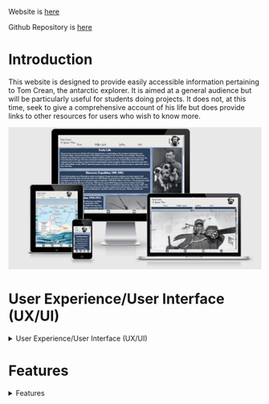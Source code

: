 Website is [here]( https://bobshort4bobby4.github.io/Tom-Crean-pp1/)

Github Repository is [here](https://github.com/bobshort4bobby4/Tom-Crean-pp1)


# Introduction

This website is designed to provide easily accessible information pertaining to Tom Crean, the antarctic explorer.
It is aimed at a general audience but will be particularly useful for students doing projects.
It does not, at this time, seek to give a comprehensive account of his life but does provide links to
other resources for users who wish to know more.


![](https://github.com/bobshort4bobby4/Tom-Crean-pp1/blob/main/assets/images/screenshots/Screenshot%202021-11-19%20211143.png)





# User Experience/User Interface (UX/UI)

<details>
  
  <summary>User Experience/User Interface (UX/UI)</summary>
  
  ### User Stories
  
  ##### First Time Visitor Goals
  As a first time visitor I want to access information about Tom Crean. <br> As a first time visitor I want navigate easily through the site.
  
  ##### Repeat/Frequent Visitor Goals.
  A a repeat/frequent visitor I want to check or affirm information I have accessed previously. <br> As a repeat/frequent visitor I want to check for any new information/features on the site.<br>
  
  #### Website Owner Goals.
  As the website owner I want to educate/inform the user about Crean's life. <br>As the website owner I want to inspire young people to have an open and adventurous spirit. <br>   As the website owner I want to encourage visitors to Crean's home village.
  
  ### Design
  
  ##### Colour Scheme 
  There are two main used in the site namely 'antarctic blue'(#2b3f5c), and an off-white 'snow' (#fffafa).<br> These colours contrast well and are a good fit thematically.
  Black is used to darken some of the images. These two colours are used as borders to define both text and image panels.
  
  ![](https://github.com/bobshort4bobby4/Tom-Crean-pp1/blob/main/assets/images/2b3f5c-Ablue-resized.png)
  
  ##### Typography
  There are two font families used, "PT serif,serif" for the main text and "Pacifico, cursive" for the links.
  
  ##### Images
  Images of Antarctia is used as backgrounds for all pages, these images are both visually pleasing and informative.<br>
  All other images are used to add both visual and intellectual interest. Freeconvert.com was used to convert image files 
  to the .webp format.
  
  ### WireFrames
  
  There are two sets of wireframes provided here, the original set which were produced at the planning stage and the set which reflects the finished design.<br>
  As I implemented the design I found the original design was not tenable.  Certain images were not scalable either becoming extremely pixelated or having to be cropped excessively to maintain image quality. Consequently I changed the layout of both the text panels and choice of images at certain screen sizes.  All these changes are included within the second set of wireframes as well as landscape mode wireframes.<br> 
  
  ##### Original Wireframes.<br>
  [Desktop Wireframes](https://github.com/bobshort4bobby4/Tom-Crean-pp1/blob/main/assets/wirefranes/tcrean-desktopwr-pp1-fixed.pdf)<br>
  [Tablet Wireframes](https://github.com/bobshort4bobby4/Tom-Crean-pp1/blob/main/assets/wirefranes/tcrean-tabletwf-pp1.pdf)<br>
  [Mobile Wireframes](https://github.com/bobshort4bobby4/Tom-Crean-pp1/blob/main/assets/wirefranes/tcrean-mobilewf-pp1.pdf)<br>
  
  ##### Finished Design Wireframes.<br>
  [Desktop Wireframes](https://github.com/bobshort4bobby4/Tom-Crean-pp1/blob/main/assets/wirefranes/tcrean-desktopwr-pp1-actual.pdf)<br>
  [Tablet Wireframes](https://github.com/bobshort4bobby4/Tom-Crean-pp1/blob/main/assets/wirefranes/tcrean-tabletwf-pp1-actual.pdf)<br>
  [Mobile Wireframes](https://github.com/bobshort4bobby4/Tom-Crean-pp1/blob/main/assets/wirefranes/tcrean-mobilewf-pp1-actual.pdf)
  
</details>




# Features

<details>
  
  <summary>Features</summary>
  
  #### Responsive Website
  
  Media queries are used to ensure the website is easy to view at a full range of screen sizes and in landscape mode.
  A hamburger-style navigation menu is used at mobile phone screen sizes.  This satisfies the user requirment to be able 
  to easily navigate the site.
  
  #### Headers and Footers 
  
  Both the Header and Footer are styled consistently throughtout the site and are fixed in position.  The header displays the tag-line
  and an iconic image of the subject as well as navigation links, in larger screen sizes as a bar and in small sizes as a Hamburger-style button.
  The Footer provides links to various social media sites.
  
  #### Information Accessibility
  
  One of the User goals is to easily access relevant information, to this end the bulk of the site information is displayed on the landing page, with a list of easily 
  assimilable facts available on the second page.
  
  #### Sliding Gallery
  
  A sliding gallery is implemented to display relevant pictures.  The gallery is sized appropiately for the screen size and is interacted with via two arrows.
  Tool tips are available for each image.
  The gallery is an attempt to engage the visitor and ensure they have a positive experience.
  
  #### Links Page
  
  The Links page meets the users possible need to find more information about the subject.  It provides two video links, a link to the Crean Wikipedia page and a contact
  form.  Presently the submit button on the contact form links to a placeholder page.
  
  #### Future Additions
  
  There are several other features/enhancements I would like to implement in the future as time resources/knowledge become available.
  
  1. The header takes up too much space in landscape mode.  I would like to reduce the height of the header and hide/reduce the header image.
    This should aid ease of use.
  1. The image number on the sliding gallery would be replaced with an informative caption specific to each slide. This should aid effectiveness.
  1. The contact form should be styled and the submit button linked to mailing list.
  1. An interactive element could be introduced in the form of a on-line quiz.
  1. Animation could be introduced as, for example, a moving timeline/route-marker.
  
</details>



